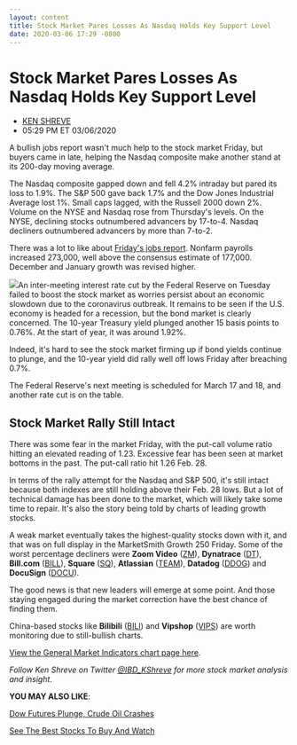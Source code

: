 ```yaml
---
layout: content
title: Stock Market Pares Losses As Nasdaq Holds Key Support Level
date: 2020-03-06 17:29 -0800
---
```



Stock Market Pares Losses As Nasdaq Holds Key Support Level
============================================================




* [KEN SHREVE](https://www.investors.com/author/shrevek/ "Posts by KEN SHREVE")
* 05:29 PM ET 03/06/2020




A bullish jobs report wasn't much help to the stock market Friday, but buyers came in late, helping the Nasdaq composite make another stand at its 200-day moving average.




The Nasdaq composite gapped down and fell 4.2% intraday but pared its loss to 1.9%. The S&P 500 gave back 1.7% and the Dow Jones Industrial Average lost 1%. Small caps lagged, with the Russell 2000 down 2%. Volume on the NYSE and Nasdaq rose from Thursday's levels. On the NYSE, declining stocks outnumbered advancers by 17-to-4. Nasdaq decliners outnumbered advancers by more than 7-to-2.


There was a lot to like about [Friday's jobs report](https://www.investors.com/news/economy/jobs-report-273000-new-jobs-fed-rate-cuts-coming-dow-jones-dives-on-coronavirus/). Nonfarm payrolls increased 273,000, well above the consensus estimate of 177,000. December and January growth was revised higher.


![](https://www.investors.com/wp-content/uploads/2020/03/MP030620-300x294.jpg)An inter-meeting interest rate cut by the Federal Reserve on Tuesday failed to boost the stock market as worries persist about an economic slowdown due to the coronavirus outbreak. It remains to be seen if the U.S. economy is headed for a recession, but the bond market is clearly concerned. The 10-year Treasury yield plunged another 15 basis points to 0.76%. At the start of year, it was around 1.92%.


Indeed, it's hard to see the stock market firming up if bond yields continue to plunge, and the 10-year yield did rally well off lows Friday after breaching 0.7%.


The Federal Reserve's next meeting is scheduled for March 17 and 18, and another rate cut is on the table.


Stock Market Rally Still Intact
-------------------------------


There was some fear in the market Friday, with the put-call volume ratio hitting an elevated reading of 1.23. Excessive fear has been seen at market bottoms in the past. The put-call ratio hit 1.26 Feb. 28.


In terms of the rally attempt for the Nasdaq and S&P 500, it's still intact because both indexes are still holding above their Feb. 28 lows. But a lot of technical damage has been done to the market, which will likely take some time to repair. It's also the story being told by charts of leading growth stocks.


A weak market eventually takes the highest-quality stocks down with it, and that was on full display in the MarketSmith Growth 250 Friday. Some of the worst percentage decliners were **Zoom Video** ([ZM](https://research.investors.com/quote.aspx?symbol=ZM)), **Dynatrace** ([DT](https://research.investors.com/quote.aspx?symbol=DT)), **Bill.com** ([BILL](https://research.investors.com/quote.aspx?symbol=BILL)), **Square** ([SQ](https://research.investors.com/quote.aspx?symbol=SQ)), **Atlassian** ([TEAM](https://research.investors.com/quote.aspx?symbol=TEAM)), **Datadog** ([DDOG](https://research.investors.com/quote.aspx?symbol=DDOG)) and **DocuSign** ([DOCU](https://research.investors.com/quote.aspx?symbol=DOCU)).


The good news is that new leaders will emerge at some point. And those staying engaged during the market correction have the best chance of finding them.


China-based stocks like **Bilibili** ([BILI](https://research.investors.com/quote.aspx?symbol=BILI)) and **Vipshop** ([VIPS](https://research.investors.com/quote.aspx?symbol=VIPS)) are worth monitoring due to still-bullish charts.


[View the General Market Indicators chart page here](https://www.investors.com/wp-content/uploads/2020/03/GMI_030920.pdf).


*Follow Ken Shreve on Twitter [@IBD\_KShreve](https://www.twitter.com/IBD_KShreve) for more stock market analysis and insight*.


**YOU MAY ALSO LIKE**:


[Dow Futures Plunge, Crude Oil Crashes](https://www.investors.com/market-trend/stock-market-today/dow-jones-futures-crude-oil-futures-coronavirus-stock-market-correction/)


[See The Best Stocks To Buy And Watch](https://www.investors.com/research/stocks-to-buy-or-sell-large-cap-stocks/)


 


 


 




